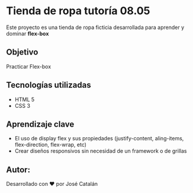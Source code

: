 # Tienda de ropa tutoría 08.05
Este proyecto es una tienda de ropa ficticia desarrollada para aprender y dominar **flex-box**

## Objetivo
Practicar Flex-box

## Tecnologías utilizadas
- HTML 5
- CSS 3

## Aprendizaje clave
- El uso de display flex y sus propiedades (justify-content, aling-items, flex-direction, flex-wrap, etc)
- Crear diseños responsivos sin necesidad de un framework o de grillas

## Autor:
Desarrollado con ❤️ por José Catalán 
